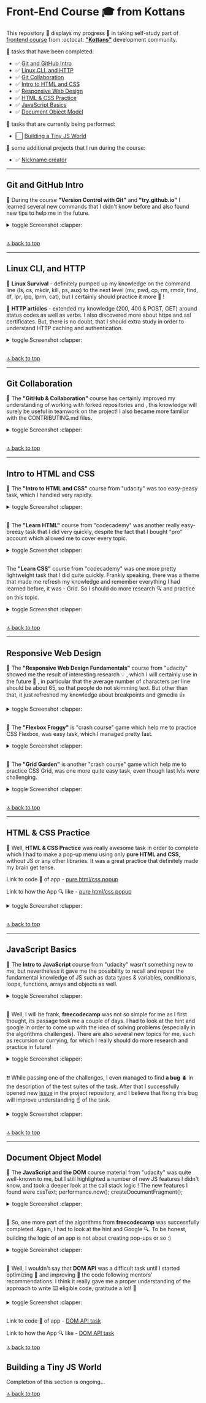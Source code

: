 # Front-End Course :mortar_board: from Kottans

This repository :open_file_folder: displays my progress :bicyclist: in taking self-study part of [frontend course](https://github.com/kottans/frontend) from :octocat: [**"Kottans"**](https://kottans.org) development community.

<a name="top"></a>

:pushpin: tasks that have been completed:
- :white_check_mark: [Git and GitHub Intro](#git_intro)
- :white_check_mark: [Linux CLI, and HTTP](#linux_cli_http)
- :white_check_mark: [Git Collaboration](#git_collaboration)
- :white_check_mark: [Intro to HTML and CSS](#html_css_intro)
- :white_check_mark: [Responsive Web Design](#responsive_web_design)
- :white_check_mark: [HTML & CSS Practice](#html_css_practice)
- :white_check_mark: [JavaScript Basics](#javascript_basics)
- :white_check_mark: [Document Object Model](#document_object_model)

:pushpin: tasks that are currently being performed:
- :white_large_square: [Building a Tiny JS World](#tiny_js_world)

:pushpin: some additional projects that I run during the course:
- :white_check_mark: [Nickname creator](https://github.com/5Mountains/nickname-creator)

***

## <a name="git_intro">Git and GitHub Intro</a>

:memo: During the course **"Version Control with Git"** and **"try.github.io"** I learned several new commands that I didn't know before and also found new tips to help me in the future.

<details><summary>toggle Screenshot :clapper:</summary>
<br>

![git and gitHub intro](https://user-images.githubusercontent.com/29441499/95737940-1cecbc00-0c91-11eb-9d58-2872280c8d4a.jpg)

</details>
<br>

[:top: back to top](#top)

***

##  <a name="linux_cli_http">Linux CLI, and HTTP</a>

:memo: __Linux Survival__ - definitely pumped up my knowledge on the command line (ls, cs, mkdir, kill, ps, aux) to the next level (mv, pwd, cp, rm, rmdir, find, df, lpr, lpq, lprm, cat), but I certainly should practice it more :hammer: ! 

:memo: **HTTP articles** - extended my knowledge (200, 400 & POST, GET) around status codes as well as verbs. I also discovered more about https and ssl certificates. But, there is no doubt, that I should extra study in order to understand HTTP caching and authentication.  

<details><summary>toggle Screenshot :clapper:</summary>
<br>

![linux survival](task_linux_cli/linux_survival.gif)

</details>
</br>

[:top: back to top](#top)

***

## <a name="git_collaboration">Git Collaboration</a>

:memo: The **"GitHub & Collaboration"** course has certainly improved my understanding of working with forked repositories and , this knowledge will surely be useful in teamwork on the project! I also became more familiar with the CONTRIBUTING.md files.

<details><summary>toggle Screenshot :clapper:</summary>
<br>

![git collaboration](task_git_collaboration/github_collaboration.jpg)

</details>
</br>

[:top: back to top](#top)

***

## <a name="html_css_intro">Intro to HTML and CSS</a>

:memo: The **"Intro to HTML and CSS"** course from "udacity" was too easy-peasy task, which I handled very rapidly.

<details><summary>toggle Screenshot :clapper:</summary>
<br>

![intro to html and css](task_html_css_intro/intro_html_and_css.jpg)

</details>
<br>


:memo: The **"Learn HTML"** course from "codecademy" was another really easy-breezy task that I did very quickly, despite the fact that I bought "pro" account which allowed me to cover every topic.

<details><summary>toggle Screenshot :clapper:</summary>
<br>

![intro to html and css](task_html_css_intro/html.gif)

</details>
<br>


The **"Learn CSS"** course from "codecademy" was one more pretty lightweight task that I did quite quickly. Frankly speaking, there was a theme that made me refresh my knowledge and remember everything I had learned before, it was - Grid. So I should do more research :mag: and practice on this topic.

<details><summary>toggle Screenshot :clapper:</summary>
<br>

![intro to html and css](task_html_css_intro/css.gif)

</details>
<br>


[:top: back to top](#top)

***

## <a name="responsive_web_design">Responsive Web Design</a>

:memo: The **"Responsive Web Design Fundamentals"** course from "udacity" showed me the result of interesting research :bulb: , which I will certainly use in the future :pushpin: , in particular that the average number of characters per line should be about 65, so that people do not skimming text. But other than that, it just refreshed my knowledge about breakpoints and @media :thumbsup:

<details><summary>toggle Screenshot :clapper:</summary>
<br>

![responsive web design fundamental](task_responsive_web_design/responsive-web_design_fundamental.jpg)

</details>
<br>



:memo: The **"Flexbox Froggy"** is "crash course" game which help me to practice CSS Flexbox, was easy task, which I managed pretty fast.

<details><summary>toggle Screenshot :clapper:</summary>
<br>

![flexbox froggy](task_responsive_web_design/frog.gif)

</details>
<br>


:memo: The **"Grid Garden"** is another "crash course" game which help me to practice CSS Grid, was one more quite easy task, even though last lvls were challenging.

<details><summary>toggle Screenshot :clapper:</summary>
<br>

![grid garden](task_responsive_web_design/garden.gif)

</details>
<br>

[:top: back to top](#top)

***

## <a name="html_css_practice">HTML & CSS Practice</a>

:memo: Well, **HTML & CSS Practice** was really awesome task in order to complete which I had to make a pop-up menu using only **pure HTML and CSS**, without JS or any other libraries. It was a great practice that definitely made my brain get tense.

Link to code :open_file_folder: of app - [pure html/css popup](https://github.com/5Mountains/popup-kottans)

Link to how the App :mag: like - [pure html/css popup](https://5mountains.github.io/popup-kottans/)

<details><summary>toggle Screenshot :clapper:</summary>
<br>

![popup](https://user-images.githubusercontent.com/29441499/96369737-55ded200-1164-11eb-9035-43003fe8f50c.gif)

</details>
<br>

[:top: back to top](#top)

***

## <a name="javascript_basics">JavaScript Basics</a>

:memo: The **Intro to JavaScript** course from "udacity" wasn't something new to me, but nevertheless it gave me the possibility to recall and repeat the fundamental knowledge of JS such as data types & variables, conditionals, loops, functions, arrays and objects as well.


<details><summary>toggle Screenshot :clapper:</summary>
<br>

![popup](task_js_basics/udacityjs.jpg)

</details>
<br>

:memo: Well, I will be frank, **freecodecamp**  was not so simple for me as I first thought, its passage took me a couple of days. I had to look at the hint and google in order to come up with the idea of solving problems (especially in the algorithms challenges). There are also several new topics for me, such as recursion or currying, for which I really should do more research and practice in future!

<details><summary>toggle Screenshot :clapper:</summary>
<br>

![popup](task_js_basics/freecodecampjs.jpg)

</details>
<br>

:exclamation::exclamation: While passing one of the challenges, I even managed to find **a bug** :beetle: in the description of the test suites of the task. After that I successfully opened new [issue](https://github.com/freeCodeCamp/freeCodeCamp/issues/40067) in the project repository, and I believe that fixing this bug will improve understanding :point_up: of the task.

<details><summary>toggle Screenshot :clapper:</summary>
<br>

![test](https://user-images.githubusercontent.com/29441499/96900881-4250a580-149b-11eb-8be2-daddaa4787eb.gif)

</details>
<br>

[:top: back to top](#top)

***

## <a name="document_object_model">Document Object Model</a>

:memo: The **JavaScript and the DOM** course material from "udacity" was quite well-known to me, but I still highlighted a number of new JS features I didn't know, and took a deeper look at the call stack logic ! The new features I found were cssText; performance.now(); createDocumentFragment();  

<details><summary>toggle Screenshot :clapper:</summary>
<br>

![popup](task_js_dom/udacityDOM.jpg)

</details>
<br>

:memo: So, one more part of the algorithms from **freecodecamp** was successfully completed. Again, I had to look at the hint and Google :mag:. To be honest, building the logic of an app is not about creating pop-ups or so :)   

<details><summary>toggle Screenshot :clapper:</summary>
<br>

![popup](task_js_dom/freecodecampAlgorithms.jpg)

</details>
<br>

:memo: Well, I wouldn't say that **DOM API**  was a difficult task until I started optimizing :twisted_rightwards_arrows: and improving :repeat_one: the code following mentors' recommendations. I think it really gave me a proper understanding of the approach to write ⌨️ eligible code, gratitude a lot! :handshake:

<details><summary>toggle Screenshot :clapper:</summary>
<br>

![popup](task_js_dom/pancakes.gif)

</details>
<br>

Link to code :open_file_folder: of app - [DOM API task](https://github.com/5Mountains/dom-api-task)

Link to how the App :mag: like - [DOM API task](https://5mountains.github.io/dom-api-task/)

[:top: back to top](#top)

## <a name="tine_js_world">Building a Tiny JS World</a>

Completion of this section is ongoing...

[:top: back to top](#top)
